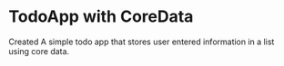 # TodoApp with CoreData

Created A simple todo app that stores user entered information in a list using core data.
